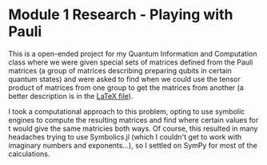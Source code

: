 # Module 1 Research - Playing with Pauli

This is a open-ended project for my Quantum Information and Computation class where we were given special sets of matrices defined from the Pauli matrices (a group of matrices describing preparing qubits in certain quantum states) and were asked to find when we could use the tensor product of matrices from one group to get the matrices from another (a better description is in the [LaTeX file](./math/module1_research.pdf)).

I took a computational approach to this problem, opting to use symbolic engines to compute the resulting matrices and find where certain values for t would give the same matricies both ways. Of course, this resulted in many headaches trying to use Symbolics.jl (which I couldn't get to work with imaginary numbers and exponents...), so I settled on SymPy for most of the calculations. 